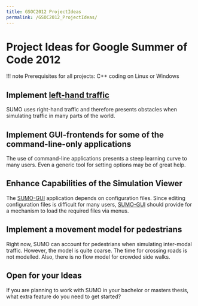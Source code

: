 ```yaml
---
title: GSOC2012 ProjectIdeas
permalink: /GSOC2012_ProjectIdeas/
---
```


# Project Ideas for Google Summer of Code 2012

!!! note
    Prerequisites for all projects: C++ coding on Linux or Windows

## Implement [left-hand traffic](https://en.wikipedia.org/wiki/Left-hand_traffic)

SUMO uses right-hand traffic and therefore presents obstacles when
simulating traffic in many parts of the world.

## Implement GUI-frontends for some of the command-line-only applications

The use of command-line applications presents a steep learning curve to
many users. Even a generic tool for setting options may be of great
help.

## Enhance Capabilities of the Simulation Viewer

The [SUMO-GUI](SUMO-GUI.md) application depends on configuration
files. Since editing configuration files is difficult for many users,
[SUMO-GUI](SUMO-GUI.md) should provide for a mechanism to load
the required files via menus.

## Implement a movement model for pedestrians

Right now, SUMO can account for pedestrians when simulating inter-modal
traffic. However, the model is quite coarse. The time for crossing roads
is not modelled. Also, there is no flow model for crowded side walks.

## Open for your Ideas

If you are planning to work with SUMO in your bachelor or masters
thesis, what extra feature do you need to get started?